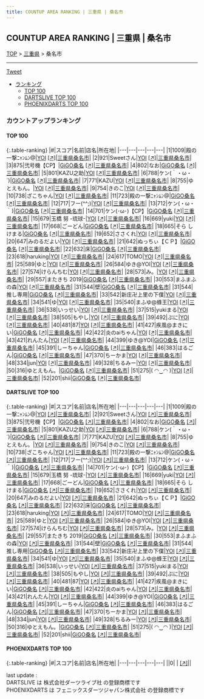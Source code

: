 ```yaml
---
title: COUNTUP AREA RANKING | 三重県 | 桑名市
---
```

## COUNTUP AREA RANKING | 三重県 | 桑名市

[TOP](/darts/rank/) > [三重県](/darts/rank/三重県/) > 桑名市

___

<a href="https://twitter.com/share?ref_src=twsrc%5Etfw" data-text="COUNTUP AREA RANKING | 三重県桑名市" class="twitter-share-button" data-hashtags="DARTSLIVE,PHOENIXDARTS,darts,ダーツ" data-show-count="false">Tweet</a>

* [ランキング](#カウントアップランキング)
    * [TOP 100](#top-100)
    * [DARTSLIVE TOP 100](#dartslive-top-100)
    * [PHOENIXDARTS TOP 100](#phoenixdarts-top-100)

### カウントアップランキング

#### TOP 100



{:.table-ranking}
|#|スコア|名前|店名|所在地|
|---|---|---|---|---|
|1|1009|<span class="rank-name-dl">殿の一撃ﾆｬﾝﾑﾝ@</span>|<a href="/darts/rank/shops/da86f66bef458f7d0d9b047a20a7ba1e.html">YOI</a> <a href="https://search.dartslive.com/jp/shop/da86f66bef458f7d0d9b047a20a7ba1e">[↗]</a>|<a href="/darts/rank/三重県/桑名市">三重県桑名市</a>|
|2|921|<span class="rank-name-dl">Sweetさん</span>|<a href="/darts/rank/shops/da86f66bef458f7d0d9b047a20a7ba1e.html">YOI</a> <a href="https://search.dartslive.com/jp/shop/da86f66bef458f7d0d9b047a20a7ba1e">[↗]</a>|<a href="/darts/rank/三重県/桑名市">三重県桑名市</a>|
|3|875|<span class="rank-name-dl">弐号機【CP】</span>|<a href="/darts/rank/shops/8423f5c0fee67d440d9b047a20a7ba1e.html">GiGO桑名</a> <a href="https://search.dartslive.com/jp/shop/8423f5c0fee67d440d9b047a20a7ba1e">[↗]</a>|<a href="/darts/rank/三重県/桑名市">三重県桑名市</a>|
|4|802|<span class="rank-name-dl">なお</span>|<a href="/darts/rank/shops/8423f5c0fee67d440d9b047a20a7ba1e.html">GiGO桑名</a> <a href="https://search.dartslive.com/jp/shop/8423f5c0fee67d440d9b047a20a7ba1e">[↗]</a>|<a href="/darts/rank/三重県/桑名市">三重県桑名市</a>|
|5|801|<span class="rank-name-dl">KAZU之助</span>|<a href="/darts/rank/shops/da86f66bef458f7d0d9b047a20a7ba1e.html">YOI</a> <a href="https://search.dartslive.com/jp/shop/da86f66bef458f7d0d9b047a20a7ba1e">[↗]</a>|<a href="/darts/rank/三重県/桑名市">三重県桑名市</a>|
|6|788|<span class="rank-name-dl">ケン(｀・ω・´)</span>|<a href="/darts/rank/shops/8423f5c0fee67d440d9b047a20a7ba1e.html">GiGO桑名</a> <a href="https://search.dartslive.com/jp/shop/8423f5c0fee67d440d9b047a20a7ba1e">[↗]</a>|<a href="/darts/rank/三重県/桑名市">三重県桑名市</a>|
|7|771|<span class="rank-name-dl">KAZU</span>|<a href="/darts/rank/shops/da86f66bef458f7d0d9b047a20a7ba1e.html">YOI</a> <a href="https://search.dartslive.com/jp/shop/da86f66bef458f7d0d9b047a20a7ba1e">[↗]</a>|<a href="/darts/rank/三重県/桑名市">三重県桑名市</a>|
|8|755|<span class="rank-name-dl">ゆとえもん。</span>|<a href="/darts/rank/shops/da86f66bef458f7d0d9b047a20a7ba1e.html">YOI</a> <a href="https://search.dartslive.com/jp/shop/da86f66bef458f7d0d9b047a20a7ba1e">[↗]</a>|<a href="/darts/rank/三重県/桑名市">三重県桑名市</a>|
|9|754|<span class="rank-name-dl">きのこ</span>|<a href="/darts/rank/shops/da86f66bef458f7d0d9b047a20a7ba1e.html">YOI</a> <a href="https://search.dartslive.com/jp/shop/da86f66bef458f7d0d9b047a20a7ba1e">[↗]</a>|<a href="/darts/rank/三重県/桑名市">三重県桑名市</a>|
|10|738|<span class="rank-name-dl">ざこちゃん</span>|<a href="/darts/rank/shops/da86f66bef458f7d0d9b047a20a7ba1e.html">YOI</a> <a href="https://search.dartslive.com/jp/shop/da86f66bef458f7d0d9b047a20a7ba1e">[↗]</a>|<a href="/darts/rank/三重県/桑名市">三重県桑名市</a>|
|11|723|<span class="rank-name-dl">殿の一撃ﾆｬﾝﾑﾝ@</span>|<a href="/darts/rank/shops/8423f5c0fee67d440d9b047a20a7ba1e.html">GiGO桑名</a> <a href="https://search.dartslive.com/jp/shop/8423f5c0fee67d440d9b047a20a7ba1e">[↗]</a>|<a href="/darts/rank/三重県/桑名市">三重県桑名市</a>|
|12|717|<span class="rank-name-dl">フー(^^;)</span>|<a href="/darts/rank/shops/da86f66bef458f7d0d9b047a20a7ba1e.html">YOI</a> <a href="https://search.dartslive.com/jp/shop/da86f66bef458f7d0d9b047a20a7ba1e">[↗]</a>|<a href="/darts/rank/三重県/桑名市">三重県桑名市</a>|
|13|712|<span class="rank-name-dl">ケン(・ω・｀)</span>|<a href="/darts/rank/shops/8423f5c0fee67d440d9b047a20a7ba1e.html">GiGO桑名</a> <a href="https://search.dartslive.com/jp/shop/8423f5c0fee67d440d9b047a20a7ba1e">[↗]</a>|<a href="/darts/rank/三重県/桑名市">三重県桑名市</a>|
|14|701|<span class="rank-name-dl">ケン(･ω･)【CP】</span>|<a href="/darts/rank/shops/8423f5c0fee67d440d9b047a20a7ba1e.html">GiGO桑名</a> <a href="https://search.dartslive.com/jp/shop/8423f5c0fee67d440d9b047a20a7ba1e">[↗]</a>|<a href="/darts/rank/三重県/桑名市">三重県桑名市</a>|
|15|679|<span class="rank-name-dl">玉橋 努 -琉球-</span>|<a href="/darts/rank/shops/da86f66bef458f7d0d9b047a20a7ba1e.html">YOI</a> <a href="https://search.dartslive.com/jp/shop/da86f66bef458f7d0d9b047a20a7ba1e">[↗]</a>|<a href="/darts/rank/三重県/桑名市">三重県桑名市</a>|
|16|669|<span class="rank-name-dl">yuki</span>|<a href="/darts/rank/shops/da86f66bef458f7d0d9b047a20a7ba1e.html">YOI</a> <a href="https://search.dartslive.com/jp/shop/da86f66bef458f7d0d9b047a20a7ba1e">[↗]</a>|<a href="/darts/rank/三重県/桑名市">三重県桑名市</a>|
|17|668|<span class="rank-name-dl">ごーどん</span>|<a href="/darts/rank/shops/8423f5c0fee67d440d9b047a20a7ba1e.html">GiGO桑名</a> <a href="https://search.dartslive.com/jp/shop/8423f5c0fee67d440d9b047a20a7ba1e">[↗]</a>|<a href="/darts/rank/三重県/桑名市">三重県桑名市</a>|
|18|665|<span class="rank-name-dl">そら しけまる</span>|<a href="/darts/rank/shops/8423f5c0fee67d440d9b047a20a7ba1e.html">GiGO桑名</a> <a href="https://search.dartslive.com/jp/shop/8423f5c0fee67d440d9b047a20a7ba1e">[↗]</a>|<a href="/darts/rank/三重県/桑名市">三重県桑名市</a>|
|19|652|<span class="rank-name-dl">ささくれ</span>|<a href="/darts/rank/shops/da86f66bef458f7d0d9b047a20a7ba1e.html">YOI</a> <a href="https://search.dartslive.com/jp/shop/da86f66bef458f7d0d9b047a20a7ba1e">[↗]</a>|<a href="/darts/rank/三重県/桑名市">三重県桑名市</a>|
|20|647|<span class="rank-name-dl">みのるだよい</span>|<a href="/darts/rank/shops/da86f66bef458f7d0d9b047a20a7ba1e.html">YOI</a> <a href="https://search.dartslive.com/jp/shop/da86f66bef458f7d0d9b047a20a7ba1e">[↗]</a>|<a href="/darts/rank/三重県/桑名市">三重県桑名市</a>|
|21|642|<span class="rank-name-dl">ぬっちぃ【ＣＰ】</span>|<a href="/darts/rank/shops/8423f5c0fee67d440d9b047a20a7ba1e.html">GiGO桑名</a> <a href="https://search.dartslive.com/jp/shop/8423f5c0fee67d440d9b047a20a7ba1e">[↗]</a>|<a href="/darts/rank/三重県/桑名市">三重県桑名市</a>|
|22|632|<span class="rank-name-dl">床</span>|<a href="/darts/rank/shops/8423f5c0fee67d440d9b047a20a7ba1e.html">GiGO桑名</a> <a href="https://search.dartslive.com/jp/shop/8423f5c0fee67d440d9b047a20a7ba1e">[↗]</a>|<a href="/darts/rank/三重県/桑名市">三重県桑名市</a>|
|23|618|<span class="rank-name-dl">haruking</span>|<a href="/darts/rank/shops/da86f66bef458f7d0d9b047a20a7ba1e.html">YOI</a> <a href="https://search.dartslive.com/jp/shop/da86f66bef458f7d0d9b047a20a7ba1e">[↗]</a>|<a href="/darts/rank/三重県/桑名市">三重県桑名市</a>|
|24|617|<span class="rank-name-dl">TOMO</span>|<a href="/darts/rank/shops/da86f66bef458f7d0d9b047a20a7ba1e.html">YOI</a> <a href="https://search.dartslive.com/jp/shop/da86f66bef458f7d0d9b047a20a7ba1e">[↗]</a>|<a href="/darts/rank/三重県/桑名市">三重県桑名市</a>|
|25|589|<span class="rank-name-dl">ゆと</span>|<a href="/darts/rank/shops/da86f66bef458f7d0d9b047a20a7ba1e.html">YOI</a> <a href="https://search.dartslive.com/jp/shop/da86f66bef458f7d0d9b047a20a7ba1e">[↗]</a>|<a href="/darts/rank/三重県/桑名市">三重県桑名市</a>|
|26|584|<span class="rank-name-dl">ゆき@YOI</span>|<a href="/darts/rank/shops/da86f66bef458f7d0d9b047a20a7ba1e.html">YOI</a> <a href="https://search.dartslive.com/jp/shop/da86f66bef458f7d0d9b047a20a7ba1e">[↗]</a>|<a href="/darts/rank/三重県/桑名市">三重県桑名市</a>|
|27|574|<span class="rank-name-dl">けらんちむ</span>|<a href="/darts/rank/shops/da86f66bef458f7d0d9b047a20a7ba1e.html">YOI</a> <a href="https://search.dartslive.com/jp/shop/da86f66bef458f7d0d9b047a20a7ba1e">[↗]</a>|<a href="/darts/rank/三重県/桑名市">三重県桑名市</a>|
|28|573|<span class="rank-name-dl">み。</span>|<a href="/darts/rank/shops/da86f66bef458f7d0d9b047a20a7ba1e.html">YOI</a> <a href="https://search.dartslive.com/jp/shop/da86f66bef458f7d0d9b047a20a7ba1e">[↗]</a>|<a href="/darts/rank/三重県/桑名市">三重県桑名市</a>|
|29|557|<span class="rank-name-dl">またきち 2019</span>|<a href="/darts/rank/shops/8423f5c0fee67d440d9b047a20a7ba1e.html">GiGO桑名</a> <a href="https://search.dartslive.com/jp/shop/8423f5c0fee67d440d9b047a20a7ba1e">[↗]</a>|<a href="/darts/rank/三重県/桑名市">三重県桑名市</a>|
|30|553|<span class="rank-name-dl">まふまふの森</span>|<a href="/darts/rank/shops/da86f66bef458f7d0d9b047a20a7ba1e.html">YOI</a> <a href="https://search.dartslive.com/jp/shop/da86f66bef458f7d0d9b047a20a7ba1e">[↗]</a>|<a href="/darts/rank/三重県/桑名市">三重県桑名市</a>|
|31|544|<span class="rank-name-dl">壁</span>|<a href="/darts/rank/shops/8423f5c0fee67d440d9b047a20a7ba1e.html">GiGO桑名</a> <a href="https://search.dartslive.com/jp/shop/8423f5c0fee67d440d9b047a20a7ba1e">[↗]</a>|<a href="/darts/rank/三重県/桑名市">三重県桑名市</a>|
|31|544|<span class="rank-name-dl">推し専用</span>|<a href="/darts/rank/shops/8423f5c0fee67d440d9b047a20a7ba1e.html">GiGO桑名</a> <a href="https://search.dartslive.com/jp/shop/8423f5c0fee67d440d9b047a20a7ba1e">[↗]</a>|<a href="/darts/rank/三重県/桑名市">三重県桑名市</a>|
|33|542|<span class="rank-name-dl">新庄卍上里の下僕</span>|<a href="/darts/rank/shops/da86f66bef458f7d0d9b047a20a7ba1e.html">YOI</a> <a href="https://search.dartslive.com/jp/shop/da86f66bef458f7d0d9b047a20a7ba1e">[↗]</a>|<a href="/darts/rank/三重県/桑名市">三重県桑名市</a>|
|34|541|<span class="rank-name-dl">ゆ</span>|<a href="/darts/rank/shops/da86f66bef458f7d0d9b047a20a7ba1e.html">YOI</a> <a href="https://search.dartslive.com/jp/shop/da86f66bef458f7d0d9b047a20a7ba1e">[↗]</a>|<a href="/darts/rank/三重県/桑名市">三重県桑名市</a>|
|35|540|<span class="rank-name-dl">まふゆ@蜂王</span>|<a href="/darts/rank/shops/da86f66bef458f7d0d9b047a20a7ba1e.html">YOI</a> <a href="https://search.dartslive.com/jp/shop/da86f66bef458f7d0d9b047a20a7ba1e">[↗]</a>|<a href="/darts/rank/三重県/桑名市">三重県桑名市</a>|
|36|538|<span class="rank-name-dl">いっせい</span>|<a href="/darts/rank/shops/da86f66bef458f7d0d9b047a20a7ba1e.html">YOI</a> <a href="https://search.dartslive.com/jp/shop/da86f66bef458f7d0d9b047a20a7ba1e">[↗]</a>|<a href="/darts/rank/三重県/桑名市">三重県桑名市</a>|
|37|515|<span class="rank-name-dl">yukiまる</span>|<a href="/darts/rank/shops/da86f66bef458f7d0d9b047a20a7ba1e.html">YOI</a> <a href="https://search.dartslive.com/jp/shop/da86f66bef458f7d0d9b047a20a7ba1e">[↗]</a>|<a href="/darts/rank/三重県/桑名市">三重県桑名市</a>|
|38|505|<span class="rank-name-dl">もやし</span>|<a href="/darts/rank/shops/da86f66bef458f7d0d9b047a20a7ba1e.html">YOI</a> <a href="https://search.dartslive.com/jp/shop/da86f66bef458f7d0d9b047a20a7ba1e">[↗]</a>|<a href="/darts/rank/三重県/桑名市">三重県桑名市</a>|
|39|492|<span class="rank-name-dl">ぷに</span>|<a href="/darts/rank/shops/da86f66bef458f7d0d9b047a20a7ba1e.html">YOI</a> <a href="https://search.dartslive.com/jp/shop/da86f66bef458f7d0d9b047a20a7ba1e">[↗]</a>|<a href="/darts/rank/三重県/桑名市">三重県桑名市</a>|
|40|481|<span class="rank-name-dl">87</span>|<a href="/darts/rank/shops/da86f66bef458f7d0d9b047a20a7ba1e.html">YOI</a> <a href="https://search.dartslive.com/jp/shop/da86f66bef458f7d0d9b047a20a7ba1e">[↗]</a>|<a href="/darts/rank/三重県/桑名市">三重県桑名市</a>|
|41|427|<span class="rank-name-dl">疾風@まきにい</span>|<a href="/darts/rank/shops/8423f5c0fee67d440d9b047a20a7ba1e.html">GiGO桑名</a> <a href="https://search.dartslive.com/jp/shop/8423f5c0fee67d440d9b047a20a7ba1e">[↗]</a>|<a href="/darts/rank/三重県/桑名市">三重県桑名市</a>|
|42|422|<span class="rank-name-dl">炎のaiちゃん</span>|<a href="/darts/rank/shops/da86f66bef458f7d0d9b047a20a7ba1e.html">YOI</a> <a href="https://search.dartslive.com/jp/shop/da86f66bef458f7d0d9b047a20a7ba1e">[↗]</a>|<a href="/darts/rank/三重県/桑名市">三重県桑名市</a>|
|43|421|<span class="rank-name-dl">れんたん</span>|<a href="/darts/rank/shops/da86f66bef458f7d0d9b047a20a7ba1e.html">YOI</a> <a href="https://search.dartslive.com/jp/shop/da86f66bef458f7d0d9b047a20a7ba1e">[↗]</a>|<a href="/darts/rank/三重県/桑名市">三重県桑名市</a>|
|44|399|<span class="rank-name-dl">ゆき@YOI</span>|<a href="/darts/rank/shops/8423f5c0fee67d440d9b047a20a7ba1e.html">GiGO桑名</a> <a href="https://search.dartslive.com/jp/shop/8423f5c0fee67d440d9b047a20a7ba1e">[↗]</a>|<a href="/darts/rank/三重県/桑名市">三重県桑名市</a>|
|45|391|<span class="rank-name-dl">しーちゃん</span>|<a href="/darts/rank/shops/8423f5c0fee67d440d9b047a20a7ba1e.html">GiGO桑名</a> <a href="https://search.dartslive.com/jp/shop/8423f5c0fee67d440d9b047a20a7ba1e">[↗]</a>|<a href="/darts/rank/三重県/桑名市">三重県桑名市</a>|
|46|383|<span class="rank-name-dl">はるごん</span>|<a href="/darts/rank/shops/8423f5c0fee67d440d9b047a20a7ba1e.html">GiGO桑名</a> <a href="https://search.dartslive.com/jp/shop/8423f5c0fee67d440d9b047a20a7ba1e">[↗]</a>|<a href="/darts/rank/三重県/桑名市">三重県桑名市</a>|
|47|370|<span class="rank-name-dl">ちーかま</span>|<a href="/darts/rank/shops/da86f66bef458f7d0d9b047a20a7ba1e.html">YOI</a> <a href="https://search.dartslive.com/jp/shop/da86f66bef458f7d0d9b047a20a7ba1e">[↗]</a>|<a href="/darts/rank/三重県/桑名市">三重県桑名市</a>|
|48|334|<span class="rank-name-dl">jun</span>|<a href="/darts/rank/shops/da86f66bef458f7d0d9b047a20a7ba1e.html">YOI</a> <a href="https://search.dartslive.com/jp/shop/da86f66bef458f7d0d9b047a20a7ba1e">[↗]</a>|<a href="/darts/rank/三重県/桑名市">三重県桑名市</a>|
|49|328|<span class="rank-name-dl">ちるみー</span>|<a href="/darts/rank/shops/da86f66bef458f7d0d9b047a20a7ba1e.html">YOI</a> <a href="https://search.dartslive.com/jp/shop/da86f66bef458f7d0d9b047a20a7ba1e">[↗]</a>|<a href="/darts/rank/三重県/桑名市">三重県桑名市</a>|
|50|316|<span class="rank-name-dl">ゆとえもん。</span>|<a href="/darts/rank/shops/8423f5c0fee67d440d9b047a20a7ba1e.html">GiGO桑名</a> <a href="https://search.dartslive.com/jp/shop/8423f5c0fee67d440d9b047a20a7ba1e">[↗]</a>|<a href="/darts/rank/三重県/桑名市">三重県桑名市</a>|
|51|275|<span class="rank-name-dl">( ◠‿◠ )</span>|<a href="/darts/rank/shops/da86f66bef458f7d0d9b047a20a7ba1e.html">YOI</a> <a href="https://search.dartslive.com/jp/shop/da86f66bef458f7d0d9b047a20a7ba1e">[↗]</a>|<a href="/darts/rank/三重県/桑名市">三重県桑名市</a>|
|52|201|<span class="rank-name-dl">shii</span>|<a href="/darts/rank/shops/8423f5c0fee67d440d9b047a20a7ba1e.html">GiGO桑名</a> <a href="https://search.dartslive.com/jp/shop/8423f5c0fee67d440d9b047a20a7ba1e">[↗]</a>|<a href="/darts/rank/三重県/桑名市">三重県桑名市</a>|


#### DARTSLIVE TOP 100



{:.table-ranking}
|#|スコア|名前|店名|所在地|
|---|---|---|---|---|
|1|1009|<span class="rank-name-dl">殿の一撃ﾆｬﾝﾑﾝ@</span>|<a href="/darts/rank/shops/da86f66bef458f7d0d9b047a20a7ba1e.html">YOI</a> <a href="https://search.dartslive.com/jp/shop/da86f66bef458f7d0d9b047a20a7ba1e">[↗]</a>|<a href="/darts/rank/三重県/桑名市">三重県桑名市</a>|
|2|921|<span class="rank-name-dl">Sweetさん</span>|<a href="/darts/rank/shops/da86f66bef458f7d0d9b047a20a7ba1e.html">YOI</a> <a href="https://search.dartslive.com/jp/shop/da86f66bef458f7d0d9b047a20a7ba1e">[↗]</a>|<a href="/darts/rank/三重県/桑名市">三重県桑名市</a>|
|3|875|<span class="rank-name-dl">弐号機【CP】</span>|<a href="/darts/rank/shops/8423f5c0fee67d440d9b047a20a7ba1e.html">GiGO桑名</a> <a href="https://search.dartslive.com/jp/shop/8423f5c0fee67d440d9b047a20a7ba1e">[↗]</a>|<a href="/darts/rank/三重県/桑名市">三重県桑名市</a>|
|4|802|<span class="rank-name-dl">なお</span>|<a href="/darts/rank/shops/8423f5c0fee67d440d9b047a20a7ba1e.html">GiGO桑名</a> <a href="https://search.dartslive.com/jp/shop/8423f5c0fee67d440d9b047a20a7ba1e">[↗]</a>|<a href="/darts/rank/三重県/桑名市">三重県桑名市</a>|
|5|801|<span class="rank-name-dl">KAZU之助</span>|<a href="/darts/rank/shops/da86f66bef458f7d0d9b047a20a7ba1e.html">YOI</a> <a href="https://search.dartslive.com/jp/shop/da86f66bef458f7d0d9b047a20a7ba1e">[↗]</a>|<a href="/darts/rank/三重県/桑名市">三重県桑名市</a>|
|6|788|<span class="rank-name-dl">ケン(｀・ω・´)</span>|<a href="/darts/rank/shops/8423f5c0fee67d440d9b047a20a7ba1e.html">GiGO桑名</a> <a href="https://search.dartslive.com/jp/shop/8423f5c0fee67d440d9b047a20a7ba1e">[↗]</a>|<a href="/darts/rank/三重県/桑名市">三重県桑名市</a>|
|7|771|<span class="rank-name-dl">KAZU</span>|<a href="/darts/rank/shops/da86f66bef458f7d0d9b047a20a7ba1e.html">YOI</a> <a href="https://search.dartslive.com/jp/shop/da86f66bef458f7d0d9b047a20a7ba1e">[↗]</a>|<a href="/darts/rank/三重県/桑名市">三重県桑名市</a>|
|8|755|<span class="rank-name-dl">ゆとえもん。</span>|<a href="/darts/rank/shops/da86f66bef458f7d0d9b047a20a7ba1e.html">YOI</a> <a href="https://search.dartslive.com/jp/shop/da86f66bef458f7d0d9b047a20a7ba1e">[↗]</a>|<a href="/darts/rank/三重県/桑名市">三重県桑名市</a>|
|9|754|<span class="rank-name-dl">きのこ</span>|<a href="/darts/rank/shops/da86f66bef458f7d0d9b047a20a7ba1e.html">YOI</a> <a href="https://search.dartslive.com/jp/shop/da86f66bef458f7d0d9b047a20a7ba1e">[↗]</a>|<a href="/darts/rank/三重県/桑名市">三重県桑名市</a>|
|10|738|<span class="rank-name-dl">ざこちゃん</span>|<a href="/darts/rank/shops/da86f66bef458f7d0d9b047a20a7ba1e.html">YOI</a> <a href="https://search.dartslive.com/jp/shop/da86f66bef458f7d0d9b047a20a7ba1e">[↗]</a>|<a href="/darts/rank/三重県/桑名市">三重県桑名市</a>|
|11|723|<span class="rank-name-dl">殿の一撃ﾆｬﾝﾑﾝ@</span>|<a href="/darts/rank/shops/8423f5c0fee67d440d9b047a20a7ba1e.html">GiGO桑名</a> <a href="https://search.dartslive.com/jp/shop/8423f5c0fee67d440d9b047a20a7ba1e">[↗]</a>|<a href="/darts/rank/三重県/桑名市">三重県桑名市</a>|
|12|717|<span class="rank-name-dl">フー(^^;)</span>|<a href="/darts/rank/shops/da86f66bef458f7d0d9b047a20a7ba1e.html">YOI</a> <a href="https://search.dartslive.com/jp/shop/da86f66bef458f7d0d9b047a20a7ba1e">[↗]</a>|<a href="/darts/rank/三重県/桑名市">三重県桑名市</a>|
|13|712|<span class="rank-name-dl">ケン(・ω・｀)</span>|<a href="/darts/rank/shops/8423f5c0fee67d440d9b047a20a7ba1e.html">GiGO桑名</a> <a href="https://search.dartslive.com/jp/shop/8423f5c0fee67d440d9b047a20a7ba1e">[↗]</a>|<a href="/darts/rank/三重県/桑名市">三重県桑名市</a>|
|14|701|<span class="rank-name-dl">ケン(･ω･)【CP】</span>|<a href="/darts/rank/shops/8423f5c0fee67d440d9b047a20a7ba1e.html">GiGO桑名</a> <a href="https://search.dartslive.com/jp/shop/8423f5c0fee67d440d9b047a20a7ba1e">[↗]</a>|<a href="/darts/rank/三重県/桑名市">三重県桑名市</a>|
|15|679|<span class="rank-name-dl">玉橋 努 -琉球-</span>|<a href="/darts/rank/shops/da86f66bef458f7d0d9b047a20a7ba1e.html">YOI</a> <a href="https://search.dartslive.com/jp/shop/da86f66bef458f7d0d9b047a20a7ba1e">[↗]</a>|<a href="/darts/rank/三重県/桑名市">三重県桑名市</a>|
|16|669|<span class="rank-name-dl">yuki</span>|<a href="/darts/rank/shops/da86f66bef458f7d0d9b047a20a7ba1e.html">YOI</a> <a href="https://search.dartslive.com/jp/shop/da86f66bef458f7d0d9b047a20a7ba1e">[↗]</a>|<a href="/darts/rank/三重県/桑名市">三重県桑名市</a>|
|17|668|<span class="rank-name-dl">ごーどん</span>|<a href="/darts/rank/shops/8423f5c0fee67d440d9b047a20a7ba1e.html">GiGO桑名</a> <a href="https://search.dartslive.com/jp/shop/8423f5c0fee67d440d9b047a20a7ba1e">[↗]</a>|<a href="/darts/rank/三重県/桑名市">三重県桑名市</a>|
|18|665|<span class="rank-name-dl">そら しけまる</span>|<a href="/darts/rank/shops/8423f5c0fee67d440d9b047a20a7ba1e.html">GiGO桑名</a> <a href="https://search.dartslive.com/jp/shop/8423f5c0fee67d440d9b047a20a7ba1e">[↗]</a>|<a href="/darts/rank/三重県/桑名市">三重県桑名市</a>|
|19|652|<span class="rank-name-dl">ささくれ</span>|<a href="/darts/rank/shops/da86f66bef458f7d0d9b047a20a7ba1e.html">YOI</a> <a href="https://search.dartslive.com/jp/shop/da86f66bef458f7d0d9b047a20a7ba1e">[↗]</a>|<a href="/darts/rank/三重県/桑名市">三重県桑名市</a>|
|20|647|<span class="rank-name-dl">みのるだよい</span>|<a href="/darts/rank/shops/da86f66bef458f7d0d9b047a20a7ba1e.html">YOI</a> <a href="https://search.dartslive.com/jp/shop/da86f66bef458f7d0d9b047a20a7ba1e">[↗]</a>|<a href="/darts/rank/三重県/桑名市">三重県桑名市</a>|
|21|642|<span class="rank-name-dl">ぬっちぃ【ＣＰ】</span>|<a href="/darts/rank/shops/8423f5c0fee67d440d9b047a20a7ba1e.html">GiGO桑名</a> <a href="https://search.dartslive.com/jp/shop/8423f5c0fee67d440d9b047a20a7ba1e">[↗]</a>|<a href="/darts/rank/三重県/桑名市">三重県桑名市</a>|
|22|632|<span class="rank-name-dl">床</span>|<a href="/darts/rank/shops/8423f5c0fee67d440d9b047a20a7ba1e.html">GiGO桑名</a> <a href="https://search.dartslive.com/jp/shop/8423f5c0fee67d440d9b047a20a7ba1e">[↗]</a>|<a href="/darts/rank/三重県/桑名市">三重県桑名市</a>|
|23|618|<span class="rank-name-dl">haruking</span>|<a href="/darts/rank/shops/da86f66bef458f7d0d9b047a20a7ba1e.html">YOI</a> <a href="https://search.dartslive.com/jp/shop/da86f66bef458f7d0d9b047a20a7ba1e">[↗]</a>|<a href="/darts/rank/三重県/桑名市">三重県桑名市</a>|
|24|617|<span class="rank-name-dl">TOMO</span>|<a href="/darts/rank/shops/da86f66bef458f7d0d9b047a20a7ba1e.html">YOI</a> <a href="https://search.dartslive.com/jp/shop/da86f66bef458f7d0d9b047a20a7ba1e">[↗]</a>|<a href="/darts/rank/三重県/桑名市">三重県桑名市</a>|
|25|589|<span class="rank-name-dl">ゆと</span>|<a href="/darts/rank/shops/da86f66bef458f7d0d9b047a20a7ba1e.html">YOI</a> <a href="https://search.dartslive.com/jp/shop/da86f66bef458f7d0d9b047a20a7ba1e">[↗]</a>|<a href="/darts/rank/三重県/桑名市">三重県桑名市</a>|
|26|584|<span class="rank-name-dl">ゆき@YOI</span>|<a href="/darts/rank/shops/da86f66bef458f7d0d9b047a20a7ba1e.html">YOI</a> <a href="https://search.dartslive.com/jp/shop/da86f66bef458f7d0d9b047a20a7ba1e">[↗]</a>|<a href="/darts/rank/三重県/桑名市">三重県桑名市</a>|
|27|574|<span class="rank-name-dl">けらんちむ</span>|<a href="/darts/rank/shops/da86f66bef458f7d0d9b047a20a7ba1e.html">YOI</a> <a href="https://search.dartslive.com/jp/shop/da86f66bef458f7d0d9b047a20a7ba1e">[↗]</a>|<a href="/darts/rank/三重県/桑名市">三重県桑名市</a>|
|28|573|<span class="rank-name-dl">み。</span>|<a href="/darts/rank/shops/da86f66bef458f7d0d9b047a20a7ba1e.html">YOI</a> <a href="https://search.dartslive.com/jp/shop/da86f66bef458f7d0d9b047a20a7ba1e">[↗]</a>|<a href="/darts/rank/三重県/桑名市">三重県桑名市</a>|
|29|557|<span class="rank-name-dl">またきち 2019</span>|<a href="/darts/rank/shops/8423f5c0fee67d440d9b047a20a7ba1e.html">GiGO桑名</a> <a href="https://search.dartslive.com/jp/shop/8423f5c0fee67d440d9b047a20a7ba1e">[↗]</a>|<a href="/darts/rank/三重県/桑名市">三重県桑名市</a>|
|30|553|<span class="rank-name-dl">まふまふの森</span>|<a href="/darts/rank/shops/da86f66bef458f7d0d9b047a20a7ba1e.html">YOI</a> <a href="https://search.dartslive.com/jp/shop/da86f66bef458f7d0d9b047a20a7ba1e">[↗]</a>|<a href="/darts/rank/三重県/桑名市">三重県桑名市</a>|
|31|544|<span class="rank-name-dl">壁</span>|<a href="/darts/rank/shops/8423f5c0fee67d440d9b047a20a7ba1e.html">GiGO桑名</a> <a href="https://search.dartslive.com/jp/shop/8423f5c0fee67d440d9b047a20a7ba1e">[↗]</a>|<a href="/darts/rank/三重県/桑名市">三重県桑名市</a>|
|31|544|<span class="rank-name-dl">推し専用</span>|<a href="/darts/rank/shops/8423f5c0fee67d440d9b047a20a7ba1e.html">GiGO桑名</a> <a href="https://search.dartslive.com/jp/shop/8423f5c0fee67d440d9b047a20a7ba1e">[↗]</a>|<a href="/darts/rank/三重県/桑名市">三重県桑名市</a>|
|33|542|<span class="rank-name-dl">新庄卍上里の下僕</span>|<a href="/darts/rank/shops/da86f66bef458f7d0d9b047a20a7ba1e.html">YOI</a> <a href="https://search.dartslive.com/jp/shop/da86f66bef458f7d0d9b047a20a7ba1e">[↗]</a>|<a href="/darts/rank/三重県/桑名市">三重県桑名市</a>|
|34|541|<span class="rank-name-dl">ゆ</span>|<a href="/darts/rank/shops/da86f66bef458f7d0d9b047a20a7ba1e.html">YOI</a> <a href="https://search.dartslive.com/jp/shop/da86f66bef458f7d0d9b047a20a7ba1e">[↗]</a>|<a href="/darts/rank/三重県/桑名市">三重県桑名市</a>|
|35|540|<span class="rank-name-dl">まふゆ@蜂王</span>|<a href="/darts/rank/shops/da86f66bef458f7d0d9b047a20a7ba1e.html">YOI</a> <a href="https://search.dartslive.com/jp/shop/da86f66bef458f7d0d9b047a20a7ba1e">[↗]</a>|<a href="/darts/rank/三重県/桑名市">三重県桑名市</a>|
|36|538|<span class="rank-name-dl">いっせい</span>|<a href="/darts/rank/shops/da86f66bef458f7d0d9b047a20a7ba1e.html">YOI</a> <a href="https://search.dartslive.com/jp/shop/da86f66bef458f7d0d9b047a20a7ba1e">[↗]</a>|<a href="/darts/rank/三重県/桑名市">三重県桑名市</a>|
|37|515|<span class="rank-name-dl">yukiまる</span>|<a href="/darts/rank/shops/da86f66bef458f7d0d9b047a20a7ba1e.html">YOI</a> <a href="https://search.dartslive.com/jp/shop/da86f66bef458f7d0d9b047a20a7ba1e">[↗]</a>|<a href="/darts/rank/三重県/桑名市">三重県桑名市</a>|
|38|505|<span class="rank-name-dl">もやし</span>|<a href="/darts/rank/shops/da86f66bef458f7d0d9b047a20a7ba1e.html">YOI</a> <a href="https://search.dartslive.com/jp/shop/da86f66bef458f7d0d9b047a20a7ba1e">[↗]</a>|<a href="/darts/rank/三重県/桑名市">三重県桑名市</a>|
|39|492|<span class="rank-name-dl">ぷに</span>|<a href="/darts/rank/shops/da86f66bef458f7d0d9b047a20a7ba1e.html">YOI</a> <a href="https://search.dartslive.com/jp/shop/da86f66bef458f7d0d9b047a20a7ba1e">[↗]</a>|<a href="/darts/rank/三重県/桑名市">三重県桑名市</a>|
|40|481|<span class="rank-name-dl">87</span>|<a href="/darts/rank/shops/da86f66bef458f7d0d9b047a20a7ba1e.html">YOI</a> <a href="https://search.dartslive.com/jp/shop/da86f66bef458f7d0d9b047a20a7ba1e">[↗]</a>|<a href="/darts/rank/三重県/桑名市">三重県桑名市</a>|
|41|427|<span class="rank-name-dl">疾風@まきにい</span>|<a href="/darts/rank/shops/8423f5c0fee67d440d9b047a20a7ba1e.html">GiGO桑名</a> <a href="https://search.dartslive.com/jp/shop/8423f5c0fee67d440d9b047a20a7ba1e">[↗]</a>|<a href="/darts/rank/三重県/桑名市">三重県桑名市</a>|
|42|422|<span class="rank-name-dl">炎のaiちゃん</span>|<a href="/darts/rank/shops/da86f66bef458f7d0d9b047a20a7ba1e.html">YOI</a> <a href="https://search.dartslive.com/jp/shop/da86f66bef458f7d0d9b047a20a7ba1e">[↗]</a>|<a href="/darts/rank/三重県/桑名市">三重県桑名市</a>|
|43|421|<span class="rank-name-dl">れんたん</span>|<a href="/darts/rank/shops/da86f66bef458f7d0d9b047a20a7ba1e.html">YOI</a> <a href="https://search.dartslive.com/jp/shop/da86f66bef458f7d0d9b047a20a7ba1e">[↗]</a>|<a href="/darts/rank/三重県/桑名市">三重県桑名市</a>|
|44|399|<span class="rank-name-dl">ゆき@YOI</span>|<a href="/darts/rank/shops/8423f5c0fee67d440d9b047a20a7ba1e.html">GiGO桑名</a> <a href="https://search.dartslive.com/jp/shop/8423f5c0fee67d440d9b047a20a7ba1e">[↗]</a>|<a href="/darts/rank/三重県/桑名市">三重県桑名市</a>|
|45|391|<span class="rank-name-dl">しーちゃん</span>|<a href="/darts/rank/shops/8423f5c0fee67d440d9b047a20a7ba1e.html">GiGO桑名</a> <a href="https://search.dartslive.com/jp/shop/8423f5c0fee67d440d9b047a20a7ba1e">[↗]</a>|<a href="/darts/rank/三重県/桑名市">三重県桑名市</a>|
|46|383|<span class="rank-name-dl">はるごん</span>|<a href="/darts/rank/shops/8423f5c0fee67d440d9b047a20a7ba1e.html">GiGO桑名</a> <a href="https://search.dartslive.com/jp/shop/8423f5c0fee67d440d9b047a20a7ba1e">[↗]</a>|<a href="/darts/rank/三重県/桑名市">三重県桑名市</a>|
|47|370|<span class="rank-name-dl">ちーかま</span>|<a href="/darts/rank/shops/da86f66bef458f7d0d9b047a20a7ba1e.html">YOI</a> <a href="https://search.dartslive.com/jp/shop/da86f66bef458f7d0d9b047a20a7ba1e">[↗]</a>|<a href="/darts/rank/三重県/桑名市">三重県桑名市</a>|
|48|334|<span class="rank-name-dl">jun</span>|<a href="/darts/rank/shops/da86f66bef458f7d0d9b047a20a7ba1e.html">YOI</a> <a href="https://search.dartslive.com/jp/shop/da86f66bef458f7d0d9b047a20a7ba1e">[↗]</a>|<a href="/darts/rank/三重県/桑名市">三重県桑名市</a>|
|49|328|<span class="rank-name-dl">ちるみー</span>|<a href="/darts/rank/shops/da86f66bef458f7d0d9b047a20a7ba1e.html">YOI</a> <a href="https://search.dartslive.com/jp/shop/da86f66bef458f7d0d9b047a20a7ba1e">[↗]</a>|<a href="/darts/rank/三重県/桑名市">三重県桑名市</a>|
|50|316|<span class="rank-name-dl">ゆとえもん。</span>|<a href="/darts/rank/shops/8423f5c0fee67d440d9b047a20a7ba1e.html">GiGO桑名</a> <a href="https://search.dartslive.com/jp/shop/8423f5c0fee67d440d9b047a20a7ba1e">[↗]</a>|<a href="/darts/rank/三重県/桑名市">三重県桑名市</a>|
|51|275|<span class="rank-name-dl">( ◠‿◠ )</span>|<a href="/darts/rank/shops/da86f66bef458f7d0d9b047a20a7ba1e.html">YOI</a> <a href="https://search.dartslive.com/jp/shop/da86f66bef458f7d0d9b047a20a7ba1e">[↗]</a>|<a href="/darts/rank/三重県/桑名市">三重県桑名市</a>|
|52|201|<span class="rank-name-dl">shii</span>|<a href="/darts/rank/shops/8423f5c0fee67d440d9b047a20a7ba1e.html">GiGO桑名</a> <a href="https://search.dartslive.com/jp/shop/8423f5c0fee67d440d9b047a20a7ba1e">[↗]</a>|<a href="/darts/rank/三重県/桑名市">三重県桑名市</a>|


#### PHOENIXDARTS TOP 100



{:.table-ranking}
|#|スコア|名前|店名|所在地|
|---|---|---|---|---|
||0|<span class="rank-name-dl"> </span>|<a href="/darts/rank/shops/.html"></a> <a href="">[↗]</a>|<a href="/darts/rank//"></a>|


<div class="footer border-top border-gray-light mt-5 pt-3 text-right text-gray">
    last update : <span style="font-weight: italic" id="foot_last_modified"></span><br />
    DARTSLIVE は 株式会社ダーツライブ社 の登録商標です<br />
    PHOENIXDARTS は フェニックスダーツジャパン株式会社 の登録商標です<br />
</div>

<script src="https://cdnjs.cloudflare.com/ajax/libs/jquery.tablesorter/2.31.3/js/jquery.tablesorter.min.js" integrity="sha512-qzgd5cYSZcosqpzpn7zF2ZId8f/8CHmFKZ8j7mU4OUXTNRd5g+ZHBPsgKEwoqxCtdQvExE5LprwwPAgoicguNg==" crossorigin="anonymous" referrerpolicy="no-referrer"></script>
<link rel="stylesheet" href="https://cdnjs.cloudflare.com/ajax/libs/jquery.tablesorter/2.31.3/css/theme.default.min.css" integrity="sha512-wghhOJkjQX0Lh3NSWvNKeZ0ZpNn+SPVXX1Qyc9OCaogADktxrBiBdKGDoqVUOyhStvMBmJQ8ZdMHiR3wuEq8+w==" crossorigin="anonymous" referrerpolicy="no-referrer" />
<script>
$(function() {
    $(".table-ranking").tablesorter({sortList:[[0, 0]]});
    $("#foot_last_modified").text(formatDate(new Date(document.lastModified), 'yyyy-MM-dd HH:mm:ss'));
});
</script>

<script async src="https://platform.twitter.com/widgets.js" charset="utf-8"></script>